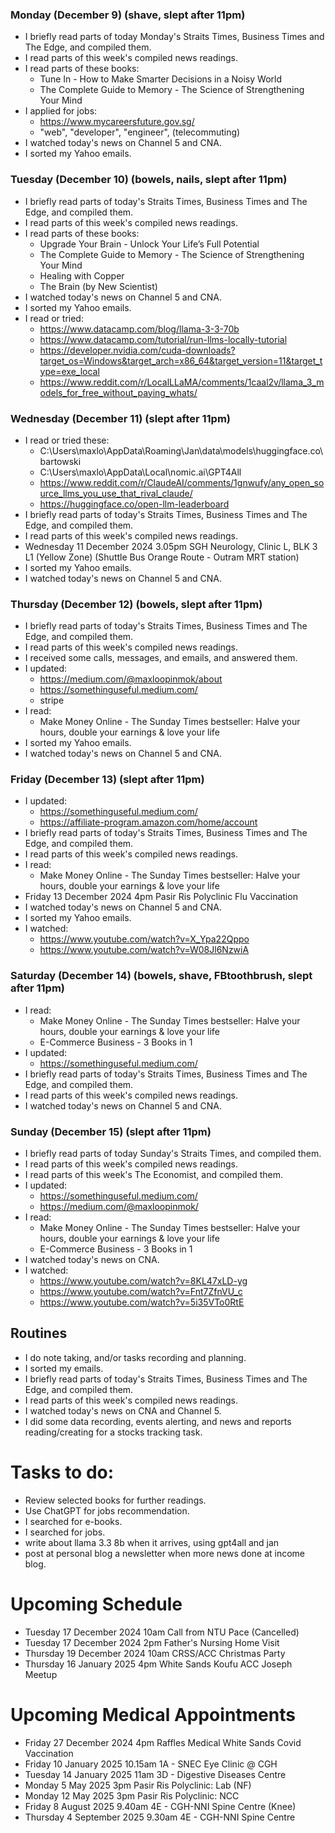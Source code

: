 ### Monday (December 9) (shave, slept after 11pm)
- I briefly read parts of today Monday's Straits Times, Business Times and The Edge, and compiled them.
- I read parts of this week's compiled news readings.
- I read parts of these books:
    - Tune In - How to Make Smarter Decisions in a Noisy World
    - The Complete Guide to Memory - The Science of Strengthening Your Mind
- I applied for jobs:
    - https://www.mycareersfuture.gov.sg/
    - "web", "developer", "engineer", (telecommuting)
- I watched today's news on Channel 5 and CNA.
- I sorted my Yahoo emails.

### Tuesday (December 10) (bowels, nails, slept after 11pm)
- I briefly read parts of today's Straits Times, Business Times and The Edge, and compiled them.
- I read parts of this week's compiled news readings.
- I read parts of these books:
    - Upgrade Your Brain - Unlock Your Life’s Full Potential
    - The Complete Guide to Memory - The Science of Strengthening Your Mind
    - Healing with Copper
    - The Brain (by New Scientist)
- I watched today's news on Channel 5 and CNA.
- I sorted my Yahoo emails.
- I read or tried:
    - https://www.datacamp.com/blog/llama-3-3-70b
    - https://www.datacamp.com/tutorial/run-llms-locally-tutorial
    - https://developer.nvidia.com/cuda-downloads?target_os=Windows&target_arch=x86_64&target_version=11&target_type=exe_local
    - https://www.reddit.com/r/LocalLLaMA/comments/1caal2v/llama_3_models_for_free_without_paying_whats/

### Wednesday (December 11) (slept after 11pm)
- I read or tried these:
    - C:\Users\maxlo\AppData\Roaming\Jan\data\models\huggingface.co\bartowski
    - C:\Users\maxlo\AppData\Local\nomic.ai\GPT4All
    - https://www.reddit.com/r/ClaudeAI/comments/1gnwufy/any_open_source_llms_you_use_that_rival_claude/
    - https://huggingface.co/open-llm-leaderboard
- I briefly read parts of today's Straits Times, Business Times and The Edge, and compiled them.
- I read parts of this week's compiled news readings.
- Wednesday 11 December 2024 3.05pm SGH Neurology, Clinic L, BLK 3 L1 (Yellow Zone) (Shuttle Bus Orange Route - Outram MRT station)
- I sorted my Yahoo emails.
- I watched today's news on Channel 5 and CNA.

### Thursday (December 12) (bowels, slept after 11pm)
- I briefly read parts of today's Straits Times, Business Times and The Edge, and compiled them.
- I read parts of this week's compiled news readings.
- I received some calls, messages, and emails, and answered them.
- I updated:
    - https://medium.com/@maxloopinmok/about
    - https://somethinguseful.medium.com/
    - stripe
- I read:
    - Make Money Online - The Sunday Times bestseller: Halve your hours, double your earnings & love your life
- I sorted my Yahoo emails.
- I watched today's news on Channel 5 and CNA.

### Friday (December 13) (slept after 11pm)
- I updated:
    - https://somethinguseful.medium.com/
    - https://affiliate-program.amazon.com/home/account
- I briefly read parts of today's Straits Times, Business Times and The Edge, and compiled them.
- I read parts of this week's compiled news readings.
- I read:
    - Make Money Online - The Sunday Times bestseller: Halve your hours, double your earnings & love your life
- Friday 13 December 2024 4pm Pasir Ris Polyclinic Flu Vaccination
- I watched today's news on Channel 5 and CNA.
- I sorted my Yahoo emails.
- I watched:
    - https://www.youtube.com/watch?v=X_Ypa22Qppo
    - https://www.youtube.com/watch?v=W08Jl6NzwiA

### Saturday (December 14) (bowels, shave, FBtoothbrush, slept after 11pm)
- I read:
    - Make Money Online - The Sunday Times bestseller: Halve your hours, double your earnings & love your life
    - E-Commerce Business - 3 Books in 1
- I updated:
    - https://somethinguseful.medium.com/
- I briefly read parts of today's Straits Times, Business Times and The Edge, and compiled them.
- I read parts of this week's compiled news readings.
- I watched today's news on Channel 5 and CNA.

### Sunday (December 15) (slept after 11pm)
- I briefly read parts of today Sunday's Straits Times, and compiled them.
- I read parts of this week's compiled news readings.
- I read parts of this week's The Economist, and compiled them.
- I updated:
    - https://somethinguseful.medium.com/
    - https://medium.com/@maxloopinmok/
- I read:
    - Make Money Online - The Sunday Times bestseller: Halve your hours, double your earnings & love your life
    - E-Commerce Business - 3 Books in 1
- I watched today's news on CNA.
- I watched:
    - https://www.youtube.com/watch?v=8KL47xLD-yg
    - https://www.youtube.com/watch?v=Fnt7ZfnVU_c
    - https://www.youtube.com/watch?v=5i35VTo0RtE



## Routines
- I do note taking, and/or tasks recording and planning.
- I sorted my emails.
- I briefly read parts of today's Straits Times, Business Times and The Edge, and compiled them.
- I read parts of this week's compiled news readings.
- I watched today's news on CNA and Channel 5.
- I did some data recording, events alerting, and news and reports reading/creating for a stocks tracking task.

# Tasks to do:
- Review selected books for further readings.
- Use ChatGPT for jobs recommendation.
- I searched for e-books.
- I searched for jobs.
- write about llama 3.3 8b when it arrives, using gpt4all and jan
- post at personal blog a newsletter when more news done at income blog.

# Upcoming Schedule
- Tuesday 17 December 2024 10am Call from NTU Pace (Cancelled)
- Tuesday 17 December 2024 2pm Father's Nursing Home Visit
- Thursday 19 December 2024 10am CRSS/ACC Christmas Party
- Thursday 16 January 2025 4pm White Sands Koufu ACC Joseph Meetup

# Upcoming Medical Appointments
- Friday 27 December 2024 4pm Raffles Medical White Sands Covid Vaccination
- Friday 10 January 2025 10.15am 1A - SNEC Eye Clinic @ CGH
- Tuesday 14 January 2025 11am 3D - Digestive Diseases Centre
- Monday 5 May 2025 3pm Pasir Ris Polyclinic: Lab (NF)
- Monday 12 May 2025 3pm Pasir Ris Polyclinic: NCC
- Friday 8 August 2025 9.40am 4E - CGH-NNI Spine Centre (Knee)
- Thursday 4 September 2025 9.30am 4E - CGH-NNI Spine Centre
